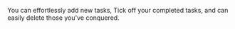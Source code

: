 You can effortlessly add new tasks, Tick off your completed tasks, and can easily delete those you've conquered.
